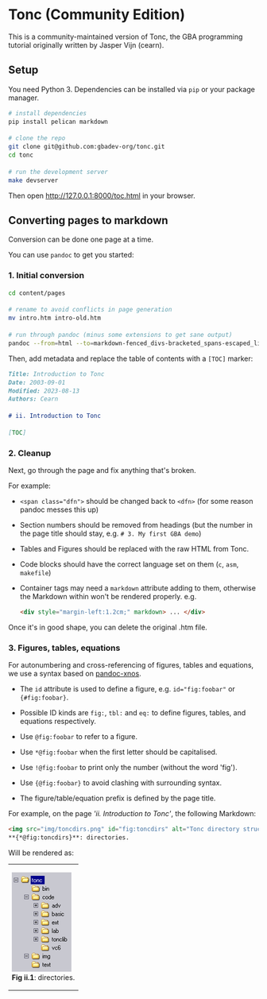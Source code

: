 # Tonc (Community Edition)

This is a community-maintained version of Tonc, the GBA programming tutorial originally written by Jasper Vijn (cearn).

## Setup

You need Python 3. Dependencies can be installed via `pip` or your package manager.

```sh
# install dependencies
pip install pelican markdown

# clone the repo
git clone git@github.com:gbadev-org/tonc.git
cd tonc

# run the development server
make devserver
```

Then open http://127.0.0.1:8000/toc.html in your browser.


## Converting pages to markdown

Conversion can be done one page at a time.

You can use `pandoc` to get you started:

### 1. Initial conversion

```sh
cd content/pages

# rename to avoid conflicts in page generation
mv intro.htm intro-old.htm

# run through pandoc (minus some extensions to get sane output)
pandoc --from=html --to=markdown-fenced_divs-bracketed_spans-escaped_line_breaks-smart --wrap=none -o intro.md intro-old.htm
```

Then, add metadata and replace the table of contents with a `[TOC]` marker:

```md
Title: Introduction to Tonc
Date: 2003-09-01
Modified: 2023-08-13
Authors: Cearn

# ii. Introduction to Tonc

[TOC]
```

### 2. Cleanup

Next, go through the page and fix anything that's broken.

For example:

*   `<span class="dfn">` should be changed back to `<dfn>` (for some reason pandoc messes this up)

*   Section numbers should be removed from headings (but the number in the page title should stay, e.g. `# 3. My first GBA demo`)

*   Tables and Figures should be replaced with the raw HTML from Tonc.

*   Code blocks should have the correct language set on them (`c`, `asm`, `makefile`)

*   Container tags may need a `markdown` attribute adding to them, otherwise the Markdown within won't be rendered properly. e.g.
    
    ```html
    <div style="margin-left:1.2cm;" markdown> ... </div>
    ```

Once it's in good shape, you can delete the original .htm file.

### 3. Figures, tables, equations

For autonumbering and cross-referencing of figures, tables and equations, we use a syntax based on [pandoc-xnos](https://github.com/tomduck/pandoc-xnos).


* The `id` attribute is used to define a figure, e.g. `id="fig:foobar"` or `{#fig:foobar}`.

* Possible ID kinds are `fig:`, `tbl:` and `eq:` to define figures, tables, and equations respectively.

* Use `@fig:foobar` to refer to a figure.

* Use `*@fig:foobar` when the first letter should be capitalised.

* Use `!@fig:foobar` to print only the number (without the word 'fig').

* Use `{@fig:foobar}` to avoid clashing with surrounding syntax.

* The figure/table/equation prefix is defined by the page title.

For example, on the page *'ii. Introduction to Tonc'*, the following Markdown:

```html
<img src="img/toncdirs.png" id="fig:toncdirs" alt="Tonc directory structure">  
**{*@fig:toncdirs}**: directories.
```

Will be rendered as:

<table>
 <tr>
  <td>
   <p>
   <img alt="Tonc directory structure" id="fig:toncdirs" src="content/img/toncdirs.png"><br>
    <strong>Fig ii.1</strong>: directories.
    </p>
  </td>
 </tr>
</table>

